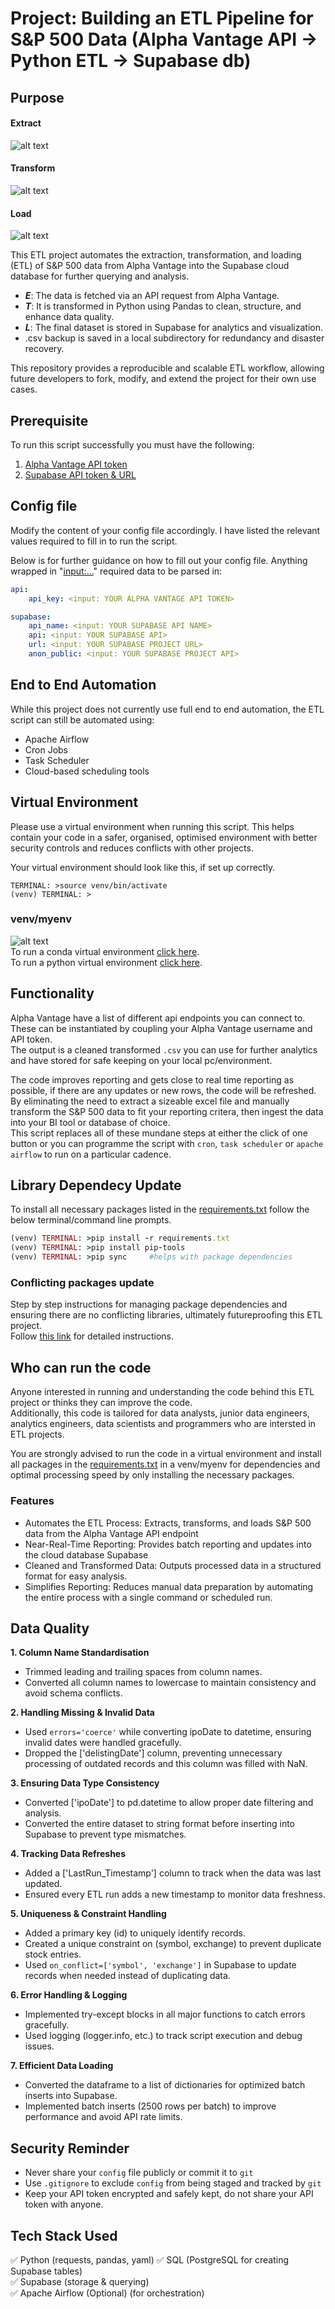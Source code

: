 # Project: Building an ETL Pipeline for S&P 500 Data (Alpha Vantage API → Python ETL → Supabase db)
## Purpose

#### Extract
![alt text](image001.png)


#### Transform
![alt text](pypy.avif)

#### Load
![alt text](logo-light.png)

This ETL project automates the extraction, transformation, and loading (ETL) of S&P 500 data from Alpha Vantage into the Supabase cloud database for further querying and analysis.

- **_E_**: The data is fetched via an API request from Alpha Vantage.
- **_T_**: It is transformed in Python using Pandas to clean, structure, and enhance data quality.
- **_L_**: The final dataset is stored in Supabase for analytics and visualization.
- .csv backup is saved in a local subdirectory for redundancy and disaster recovery.

This repository provides a reproducible and scalable ETL workflow, allowing future developers to fork, modify, and extend the project for their own use cases.


## Prerequisite
To run this script successfully you must have the following:
1. [Alpha Vantage API token](https://www.alphavantage.co/documentation/)
2. [Supabase API token & URL](https://supabase.com/docs/guides/api)


## Config file
Modify the content of your config file accordingly. I have listed the relevant values required to fill in to run the script.    

Below is for further guidance on how to fill out your config file. Anything wrapped in "<input:...>" required data to be parsed in:
```yml
api:
    api_key: <input: YOUR ALPHA VANTAGE API TOKEN>

supabase:
    api_name: <input: YOUR SUPABASE API NAME>
    api: <input: YOUR SUPABASE API>
    url: <input: YOUR SUPABASE PROJECT URL>
    anon_public: <input: YOUR SUPABASE PROJECT API>
```


## End to End Automation
While this project does not currently use full end to end automation, the ETL script can still be automated using:
- Apache Airflow
- Cron Jobs
- Task Scheduler
- Cloud-based scheduling tools


## Virtual Environment
Please use a virtual environment when running this script. This helps contain your code in a safer, organised, optimised environment with better security controls and reduces conflicts with other projects.


Your virtual environment should look like this, if set up correctly.
```
TERMINAL: >source venv/bin/activate
(venv) TERMINAL: >
```
### venv/myenv
![alt text](python-conda.png)   
To run a conda virtual environment [click here](https://docs.conda.io/projects/conda/en/latest/user-guide/tasks/manage-environments.html).  
To run a python virtual environment [click here](https://docs.python.org/3/library/venv.html).


## Functionality
Alpha Vantage have a list of different api endpoints you can connect to. These can be instantiated by coupling your Alpha Vantage username and API token.   
The output is a cleaned transformed ```.csv``` you can use for further analytics and have stored for safe keeping on your local pc/environment.

The code improves reporting and gets close to real time reporting as possible, if there are any updates or new rows, the code will be refreshed. By eliminating the need to extract a sizeable excel file and manually transform the S&P 500 data to fit your reporting critera, then ingest the data into your BI tool or database of choice.     
This script replaces all of these mundane steps at either the click of one button or you can programme the script with ```cron```, ```task scheduler``` or ```apache airflow``` to run on a particular cadence. 


## Library Dependecy Update
To install all necessary packages listed in the [requirements.txt](https://github.com/mikes256/ETL-Pipeline-Data-Engineering/blob/main/requirements.txt) follow the below terminal/command line prompts.
```ruby
(venv) TERMINAL: >pip install -r requirements.txt
(venv) TERMINAL: >pip install pip-tools
(venv) TERMINAL: >pip sync     #helps with package dependencies
```
### Conflicting packages update 
Step by step instructions for managing package dependencies and ensuring there are no conflicting libraries, ultimately futureproofing this ETL project.    
Follow [this link](https://github.com/mikes256/ETL-Pipeline-Data-Engineering/blob/main/Updating_Libraries.md) for detailed instructions.

## Who can run the code
Anyone interested in running and understanding the code behind this ETL project or thinks they can improve the code.    
Additionally, this code is tailored for data analysts, junior data engineers, analytics engineers, data scientists and programmers who are intersted in ETL projects. 

You are strongly advised to run the code in a virtual environment and install all packages in the [requirements.txt](https://github.com/mikes256/ETL-Pipeline-Data-Engineering/blob/main/requirements.txt) in a venv/myenv for dependencies and optimal processing speed by only installing the necessary packages.



### Features
- Automates the ETL Process: Extracts, transforms, and loads S&P 500 data from the Alpha Vantage API endpoint
- Near-Real-Time Reporting: Provides batch reporting and updates into the cloud database Supabase
- Cleaned and Transformed Data: Outputs processed data in a structured format for easy analysis.
- Simplifies Reporting: Reduces manual data preparation by automating the entire process with a single command or scheduled run.

## Data Quality
**1. Column Name Standardisation**
- Trimmed leading and trailing spaces from column names.
- Converted all column names to lowercase to maintain consistency and avoid schema conflicts.

**2. Handling Missing & Invalid Data**
- Used ```errors='coerce'``` while converting ipoDate to datetime, ensuring invalid dates were handled gracefully.
- Dropped the ['delistingDate'] column, preventing unnecessary processing of outdated records and this column was filled with NaN.

**3. Ensuring Data Type Consistency**
 - Converted ['ipoDate'] to pd.datetime to allow proper date filtering and analysis.
- Converted the entire dataset to string format before inserting into Supabase to prevent type mismatches.

**4. Tracking Data Refreshes**
- Added a ['LastRun_Timestamp'] column to track when the data was last updated.
- Ensured every ETL run adds a new timestamp to monitor data freshness.

**5. Uniqueness & Constraint Handling**
- Added a primary key (id) to uniquely identify records.
- Created a unique constraint on (symbol, exchange) to prevent duplicate stock entries.
- Used ```on_conflict=['symbol', 'exchange']``` in Supabase to update records when needed instead of duplicating data.

**6. Error Handling & Logging**
- Implemented try-except blocks in all major functions to catch errors gracefully.
- Used logging (logger.info, etc.) to track script execution and debug issues.

**7. Efficient Data Loading**
- Converted the dataframe to a list of dictionaries for optimized batch inserts into Supabase.
- Implemented batch inserts (2500 rows per batch) to improve performance and avoid API rate limits.


## Security Reminder
- Never share your ```config``` file publicly or commit it to ```git```
- Use ```.gitignore``` to exclude ```config``` from being staged and tracked by ```git```
- Keep your API token encrypted and safely kept, do not share your API token with anyone.


## Tech Stack Used
✅ Python (requests, pandas, yaml)
✅ SQL (PostgreSQL for creating Supabase tables)  
✅ Supabase (storage & querying)   
✅ Apache Airflow (Optional) (for orchestration)